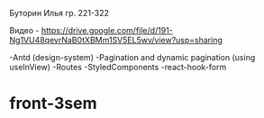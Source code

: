Буторин Илья гр. 221-322

Видео - https://drive.google.com/file/d/191-Ng1VU48qevrNaB0tXBMm1SV5EL5wv/view?usp=sharing

-Antd (design-system)
-Pagination and dynamic pagination (using useInView)
-Routes
-StyledComponents
-react-hook-form
# front-3sem

